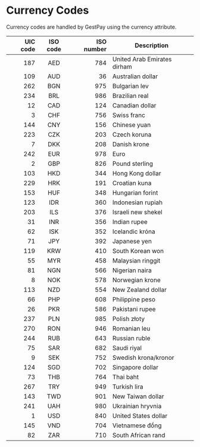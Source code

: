 # Currency Codes

Currency codes are handled by GestPay using the currency attribute.

| UIC code | ISO code | ISO number | Description |
| -------: | :------: | ---------: | ----------- |  
187 | AED | 784  |  United Arab Emirates dirham
109 | AUD | 36  |  Australian dollar
262  |  BGN | 975 |   Bulgarian lev
234  |  BRL | 986 |   Brazilian real
12  |  CAD | 124 |   Canadian dollar
3  |  CHF | 756  |  Swiss franc
144  |  CNY | 156  |  Chinese yuan
223  |  CZK | 203 |  Czech koruna
7  |  DKK | 208  |  Danish krone
242  |  EUR | 978  |  Euro
2 |   GBP | 826  |  Pound sterling
103  |  HKD | 344  |  Hong Kong dollar
229  |  HRK | 191  |  Croatian kuna
153  |  HUF | 348 |   Hungarian forint
123  |  IDR | 360  |  Indonesian rupiah
203  |  ILS | 376  |  Israeli new shekel
31  |  INR | 356  |  Indian rupee
62  |  ISK | 352  |  Icelandic króna
71  |  JPY | 392  |  Japanese yen
119  |  KRW | 410  |  South Korean won
55  |  MYR | 458 |   Malaysian ringgit
81  |  NGN | 566 |   Nigerian naira
8  |  NOK | 578  |  Norwegian krone
113  |  NZD | 554  |  New Zealand dollar
66  |  PHP | 608  |  Philippine peso
26  |  PKR | 586  |  Pakistani rupee
237  |  PLN | 985 |   Polish złoty
270  |  RON | 946  |  Romanian leu
244  |  RUB | 643  |  Russian ruble
75  |  SAR | 682  |  Saudi riyal
9  |  SEK | 752  |  Swedish krona/kronor
124  |  SGD | 702 |   Singapore dollar
73  |  THB | 764  |  Thai baht
267  |  TRY | 949  |  Turkish lira
143  |  TWD | 901  |  New Taiwan dollar
241  |  UAH | 980 |   Ukrainian hryvnia
1  |  USD | 840 |   United States dollar
145  |  VND | 704  |  Vietnamese đồng
82  |  ZAR | 710  |  South African rand
